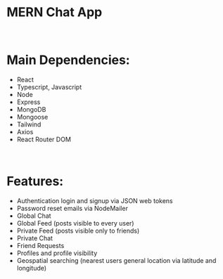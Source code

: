 # MERN Chat App

<br>

# Main Dependencies:
-	React
-	Typescript, Javascript
-	Node
-	Express
-	MongoDB
-	Mongoose
-	Tailwind
-	Axios
-	React Router DOM

<br>

# Features:
-	Authentication login and signup via JSON web tokens
-	Password reset emails via NodeMailer
-	Global Chat
- 	Global Feed (posts visible to every user)
-	Private Feed (posts visible only to friends)
-	Private Chat
-	Friend Requests
-	Profiles and profile visibility
-	Geospatial searching (nearest users general location via latitude and longitude)
